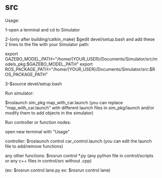 # src
Usage:

1-open a terminal and cd to Simulator

2-(only after building/catkin_make) $gedit devel/setup.bash and add these 2 lines to the file with your Simulator path:

export GAZEBO_MODEL_PATH="/home/{YOUR_USER}/Documents/Simulator/src/models_pkg:$GAZEBO_MODEL_PATH"
export ROS_PACKAGE_PATH="/home/{YOUR_USER}/Documents/Simulator/src:$ROS_PACKAGE_PATH"

3-$source devel/setup.bash

Run simulator:

$roslaunch sim_pkg map_with_car.launch
(you can replace "map_with_car.launch" with different launch files in sim_pkg/launch and/or modify them to add objects in the simulator)

Run controller or function nodes:

open new terminal with "Usage"

controller: $roslaunch control car_control.launch (you can edit the launch file to add/remove functions)

any other functions: $rosrun control *.py (any python file in control/scripts or any c++ files in control/src without .cpp)

(ex: $rosrun control lane.py
ex: $rosrun control lane)
